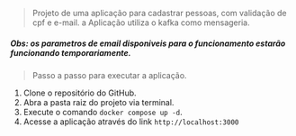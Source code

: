 > Projeto de uma aplicação para cadastrar pessoas, com validação de cpf
> e e-mail. a Aplicação utiliza o kafka como mensageria.

##### Obs: os parametros de email disponiveis para o funcionamento estarão funcionando temporariamente.

> Passo a passo para executar a aplicação.

 1. Clone o repositório do GitHub.
 2. Abra a pasta raiz do projeto via terminal.
 3. Execute o comando `docker compose up -d`.
 4. Acesse a aplicação através do link `http://localhost:3000`